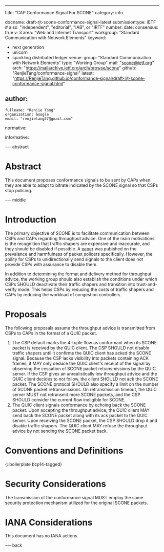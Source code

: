 ---
title: "CAP Conformance Signal For SCONE"
category: info

docname: draft-rjt-scone-conformance-signal-latest
submissiontype: IETF  # also: "independent", "editorial", "IAB", or "IRTF"
number:
date:
consensus: true
v: 3
area: "Web and Internet Transport"
workgroup: "Standard Communication with Network Elements"
keyword:
 - next generation
 - unicorn
 - sparkling distributed ledger
venue:
  group: "Standard Communication with Network Elements"
  type: "Working Group"
  mail: "scone@ietf.org"
  arch: "https://mailarchive.ietf.org/arch/browse/scone"
  github: "RenjieTang/conformance-signal"
  latest: "https://RenjieTang.github.io/conformance-signal/draft-rjt-scone-conformance-signal.html"

author:
 -
    fullname: "Renjie Tang"
    organization: Google
    email: "renjietang27@gmail.com"

normative:

informative:


--- abstract

# Abstract

This document proposes conformance signals to be sent by CAPs when they are able to adapt to bitrate indicated by the SCONE signal so that CSPs stop policing.


--- middle

# Introduction

The primary objective of SCONE is to facilitate communication between CSPs and CAPs regarding throughput advice. One of the main motivations is the recognition that traffic shapers are expensive and inaccurate, and they should be disabled if possible. A [paper](https://static.googleusercontent.com/media/research.google.com/en//pubs/archive/45411.pdf) was pubished on the prevalance and harmfulness of packet policers specifically. However, the ability for CSPs to unidirectionally send signals to the client does not provide CSPs with assurance to disable them.

In addition to determining the format and delivery method for throughput advice, the working group should also establish the conditions under which CSPs SHOULD deactivate their traffic shapers and transition into trust-and-verify mode. This helps CSPs by reducing the costs of traffic shapers and CAPs by reducing the workload of congestion controllers.

# Proposals

The following proposals assume the throughput advice is transmitted from CSPs to CAPs in the format of a QUIC packet.

1. The CSP default marks the 4-tuple flow as conformant when its SCONE packet is received by the QUIC client. The CSP SHOULD not disable traffic shapers until it confirms the QUIC client has acked the SCONE signal. Because the CSP lacks visibility into packets containing ACK frames, it MAY only deduce the QUIC client's receipt of the signal by observing the cessation of SCONE packet retransmissions by the QUIC server. If the CSP gives an unrealistically low throughput advice and the QUIC client decides to not follow, the client SHOULD not ack the SCONE packet. The SCONE protocol SHOULD also specify a limit on the number of SCONE packet retransmissions. On retransmission timeout, the QUIC server MUST not retransmit more SCONE packets, and the CSP SHOULD consider the current flow ineligible for SCONE.
2. The QUIC client signals conformance by echoing back the SCONE packet. Upon accepting the throughput advice, the QUIC client MAY send back the SCONE packet along with its ack packet to the QUIC server. Upon receiving the SCONE packet, the CSP SHOULD drop it and disable traffic shapers. The QUIC client MAY refuse the throughput advice by not sending the SCONE packet back.


# Conventions and Definitions

{::boilerplate bcp14-tagged}


# Security Considerations

The transmission of the conformance signal MUST employ the same security protection mechanism utilized for the original SCONE packets.


# IANA Considerations

This document has no IANA actions.


--- back
